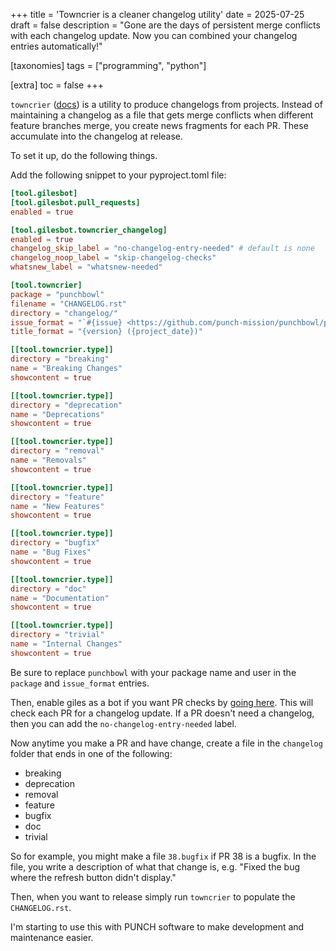 +++
title = 'Towncrier is a cleaner changelog utility'
date = 2025-07-25
draft = false
description = "Gone are the days of persistent merge conflicts with each changelog update. Now you can combined your changelog entries automatically!"

[taxonomies]
tags = ["programming", "python"]

[extra]
toc = false
+++

`towncrier` ([docs](https://towncrier.readthedocs.io/en/stable/index.html)) is a utility to produce changelogs from projects.
Instead of maintaining a changelog as a file that gets merge conflicts when different feature branches merge, you create
news fragments for each PR. These accumulate into the changelog at release.

To set it up, do the following things.

Add the following snippet to your pyproject.toml file:

```toml
[tool.gilesbot]
[tool.gilesbot.pull_requests]
enabled = true

[tool.gilesbot.towncrier_changelog]
enabled = true
changelog_skip_label = "no-changelog-entry-needed" # default is none
changelog_noop_label = "skip-changelog-checks"
whatsnew_label = "whatsnew-needed"

[tool.towncrier]
package = "punchbowl"
filename = "CHANGELOG.rst"
directory = "changelog/"
issue_format = "`#{issue} <https://github.com/punch-mission/punchbowl/pull/{issue}>`__"
title_format = "{version} ({project_date})"

[[tool.towncrier.type]]
directory = "breaking"
name = "Breaking Changes"
showcontent = true

[[tool.towncrier.type]]
directory = "deprecation"
name = "Deprecations"
showcontent = true

[[tool.towncrier.type]]
directory = "removal"
name = "Removals"
showcontent = true

[[tool.towncrier.type]]
directory = "feature"
name = "New Features"
showcontent = true

[[tool.towncrier.type]]
directory = "bugfix"
name = "Bug Fixes"
showcontent = true

[[tool.towncrier.type]]
directory = "doc"
name = "Documentation"
showcontent = true

[[tool.towncrier.type]]
directory = "trivial"
name = "Internal Changes"
showcontent = true
```

Be sure to replace `punchbowl` with your package name and user in the `package` and `issue_format` entries.

Then, enable giles as a bot if you want PR checks by [going here](https://github.com/apps/giles).
This will check each PR for a changelog update. If a PR doesn't need a changelog, then you can add the `no-changelog-entry-needed` label.

Now anytime you make a PR and have change, create a file in the `changelog` folder that ends in one of the following:

- breaking
- deprecation
- removal
- feature
- bugfix
- doc
- trivial

So for example, you might make a file `38.bugfix` if PR 38 is a bugfix.
In the file, you write a description of what that change is, e.g. "Fixed the bug where the refresh button didn't display."

Then, when you want to release simply run `towncrier` to populate the `CHANGELOG.rst`.

I'm starting to use this with PUNCH software to make development and maintenance easier.
